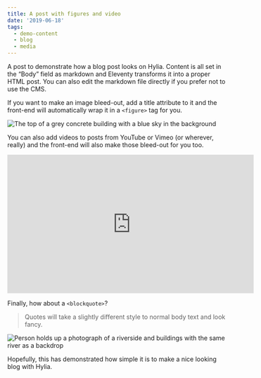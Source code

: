 ```yaml
---
title: A post with figures and video
date: '2019-06-18'
tags:
  - demo-content
  - blog
  - media
---
```


A post to demonstrate how a blog post looks on Hylia. Content is all set in the
“Body” field as markdown and Eleventy transforms it into a proper HTML post. You
can also edit the markdown file directly if you prefer not to use the CMS.

If you want to make an image bleed-out, add a title attribute to it and the front-end will automatically wrap it in a `<figure>` tag for you.

![The top of a grey concrete building with a blue sky in the background](/images/demo-image-1.jpg "Brutalism at its finest. Photo by Artificial Photography on Unsplash.")

You can also add videos to posts from YouTube or Vimeo (or wherever, really) and the front-end will also make those bleed-out for you too.

<iframe width="560" height="315" src="https://www.youtube.com/embed/_38JDGnr0vA" frameborder="0" allow="accelerometer; autoplay; encrypted-media; gyroscope; picture-in-picture" allowfullscreen></iframe>

Finally, how about a `<blockquote>`?

> Quotes will take a slightly different style to normal body text and look fancy.

![Person holds up a photograph of a riverside and buildings with the same river as a backdrop](/images/demo-image-2.jpg "Remember, if you want a figure and caption, add a 'title' attribute to image in the body field — Photo by Kharytonova Antonina on Unsplash.")

Hopefully, this has demonstrated how simple it is to make a nice looking blog with Hylia.
